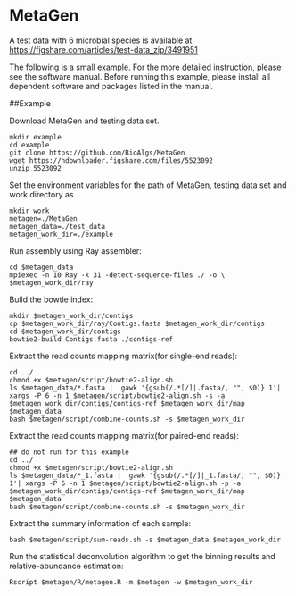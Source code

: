 # MetaGen
A test data with 6 microbial species is available at https://figshare.com/articles/test-data_zip/3491951

The following is a small example. For the more detailed instruction, please see the software manual. Before running this example, please install all dependent software and packages listed in the manual.


##Example 

Download MetaGen and testing data set.
```shellscript
mkdir example
cd example
git clone https://github.com/BioAlgs/MetaGen
wget https://ndownloader.figshare.com/files/5523092
unzip 5523092

```

Set the environment variables for the path of MetaGen, testing data set and work directory as
```shellscript
mkdir work
metagen=./MetaGen
metagen_data=./test_data 
metagen_work_dir=./example
```

Run assembly using Ray assembler:
```shellscript
cd $metagen_data 
mpiexec -n 10 Ray -k 31 -detect-sequence-files ./ -o \ $metagen_work_dir/ray
```

Build the bowtie index:
```shellscript
mkdir $metagen_work_dir/contigs
cp $metagen_work_dir/ray/Contigs.fasta $metagen_work_dir/contigs
cd $metagen_work_dir/contigs
bowtie2-build Contigs.fasta ./contigs-ref
```

Extract the read counts mapping matrix(for single-end reads):
```shellscript
cd ../ 
chmod +x $metagen/script/bowtie2-align.sh 
ls $metagen_data/*.fasta |  gawk '{gsub(/.*[/]|.fasta/, "", $0)} 1'| xargs -P 6 -n 1 $metagen/script/bowtie2-align.sh -s -a $metagen_work_dir/contigs/contigs-ref $metagen_work_dir/map $metagen_data
bash $metagen/script/combine-counts.sh -s $metagen_work_dir
```

Extract the read counts mapping matrix(for paired-end reads):
```shellscript
## do not run for this example
cd ../ 
chmod +x $metagen/script/bowtie2-align.sh 
ls $metagen_data/*_1.fasta |  gawk '{gsub(/.*[/]|_1.fasta/, "", $0)} 1'| xargs -P 6 -n 1 $metagen/script/bowtie2-align.sh -p -a $metagen_work_dir/contigs/contigs-ref $metagen_work_dir/map $metagen_data
bash $metagen/script/combine-counts.sh -s $metagen_work_dir
```

Extract the summary information of each sample:
```shellscript
bash $metagen/script/sum-reads.sh -s $metagen_data $metagen_work_dir
```

Run the statistical deconvolution algorithm to get the binning results and relative-abundance estimation:
```shellscript
Rscript $metagen/R/metagen.R -m $metagen -w $metagen_work_dir
```
